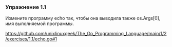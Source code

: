 ### Упражнение 1.1

Измените программу echo так, чтобы она выводила также os.Args[0], 
имя выполняемой программы.

https://github.com/unixlinuxgeek/The_Go_Programming_Language/main/1/2/exercises/1.1/echo.go#1